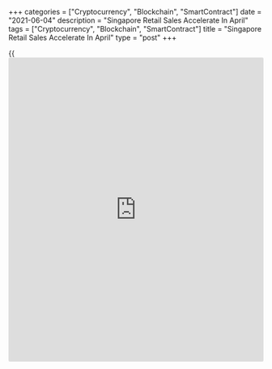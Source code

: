 +++
categories = ["Cryptocurrency", "Blockchain", "SmartContract"]
date = "2021-06-04"
description = "Singapore Retail Sales Accelerate In April"
tags = ["Cryptocurrency", "Blockchain", "SmartContract"]
title = "Singapore Retail Sales Accelerate In April"
type = "post"
+++

{{<iframe id="large-banner" src="https://www.bounty.group/#slide=10.0" width="100%" height="600" scrolling="no" style="border: 0px solid rgb(216, 221, 230); border-radius: 3px;">}}

Singapore retail sales increased sharply in April, data from the
Department of Statistics showed on Friday.

Retail sales accelerated 54.0 percent year-on-year in April, following a
6.3 percent rise in March.

Motor vehicle sales surged 261.3 percent annually in April, following a
15.6 percent growth in the previous month.

Excluding motor vehicles, retail sales gained 39.2 percent in April,
following a 4.5 percent rise in the preceding month.

Sales of watches and jewelry grew 646.8 percent yearly in April and
those of wearing apparel and footwear surged 442.6 percent.

Sales recreation goods increased 174.6 percent. Sales of petrol service
stations, and optical goods and books grew by 103.8 percent and 101.4
percent, respectively.

On a monthly basis, retail sales fell 1.3 percent in April, after a 3.0
percent gain in the prior month.

For comments and feedback [contact](https://www.playgroundfx.com/contact/): editorial@rtt[news](https://www.letsplayfx.com/blog/forex-news-website/).com

[Economic News][1]

 **What parts of the world are seeing the best (and worst) economic
performances lately? Click[here][2] to check out our [Econ Scorecard][2]
and find out! See up-to-the-moment [ranking](https://www.playgroundfx.com/blog/crypto-exchange-ranking/)s for the best and worst
performers in [GDP][3], [unemployment rate][4], [inflation][5] and much
more.**

   1. www.rtt[news](https://www.letsplayfx.com/blog/forex-news-website/).com/Content/EconomicNews.aspx
   2. www.rtt[news](https://www.letsplayfx.com/blog/forex-news-website/).com/economic-scorecard/world-rank/retail-sales/highest-performance.aspx
   3. www.rtt[news](https://www.letsplayfx.com/blog/forex-news-website/).com/economic-scorecard/world-rank/GDP/highest-performance.aspx
   4. www.rtt[news](https://www.letsplayfx.com/blog/forex-news-website/).com/economic-scorecard/world-rank/unemployment-rate/lowest-performance.aspx
   5. www.rtt[news](https://www.letsplayfx.com/blog/forex-news-website/).com/economic-scorecard/world-rank/CPI/highest-performance.aspx
